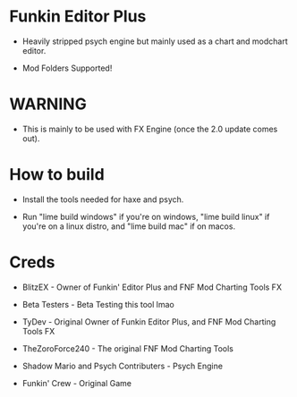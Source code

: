 # Funkin Editor Plus

* Heavily stripped psych engine but mainly used as a chart and modchart editor.

* Mod Folders Supported!

# WARNING

* This is mainly to be used with FX Engine (once the 2.0 update comes out).

# How to build

* Install the tools needed for haxe and psych.

* Run "lime build windows" if you're on windows, "lime build linux" if you're on a linux distro, and "lime build mac" if on macos.

# Creds
* BlitzEX - Owner of Funkin' Editor Plus and FNF Mod Charting Tools FX

* Beta Testers - Beta Testing this tool lmao

* TyDev - Original Owner of Funkin Editor Plus, and FNF Mod Charting Tools FX

* TheZoroForce240 - The original FNF Mod Charting Tools

* Shadow Mario and Psych Contributers - Psych Engine

* Funkin' Crew - Original Game
